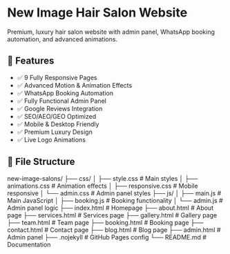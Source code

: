 # New Image Hair Salon Website

Premium, luxury hair salon website with admin panel, WhatsApp booking automation, and advanced animations.

## 🎨 Features

- ✅ 9 Fully Responsive Pages
- ✅ Advanced Motion & Animation Effects
- ✅ WhatsApp Booking Automation
- ✅ Fully Functional Admin Panel
- ✅ Google Reviews Integration
- ✅ SEO/AEO/GEO Optimized
- ✅ Mobile & Desktop Friendly
- ✅ Premium Luxury Design
- ✅ Live Logo Animations

## 📁 File Structure
new-image-salons/
├── css/
│ ├── style.css # Main styles
│ ├── animations.css # Animation effects
│ ├── responsive.css # Mobile responsive
│ └── admin.css # Admin panel styles
├── js/
│ ├── main.js # Main JavaScript
│ ├── booking.js # Booking functionality
│ └── admin.js # Admin panel logic
├── index.html # Homepage
├── about.html # About page
├── services.html # Services page
├── gallery.html # Gallery page
├── team.html # Team page
├── booking.html # Booking page
├── contact.html # Contact page
├── blog.html # Blog page
├── admin.html # Admin panel
├── .nojekyll # GitHub Pages config
└── README.md # Documentation
